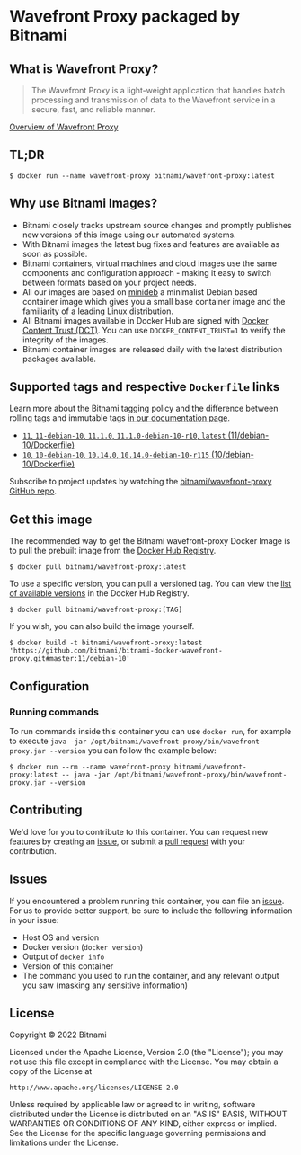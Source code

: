 # Wavefront Proxy packaged by Bitnami

## What is Wavefront Proxy?

> The Wavefront Proxy is a light-weight application that handles batch processing and transmission of data to the Wavefront service in a secure, fast, and reliable manner.

[Overview of Wavefront Proxy](https://github.com/wavefrontHQ/wavefront-proxy)



## TL;DR

```console
$ docker run --name wavefront-proxy bitnami/wavefront-proxy:latest
```

## Why use Bitnami Images?

* Bitnami closely tracks upstream source changes and promptly publishes new versions of this image using our automated systems.
* With Bitnami images the latest bug fixes and features are available as soon as possible.
* Bitnami containers, virtual machines and cloud images use the same components and configuration approach - making it easy to switch between formats based on your project needs.
* All our images are based on [minideb](https://github.com/bitnami/minideb) a minimalist Debian based container image which gives you a small base container image and the familiarity of a leading Linux distribution.
* All Bitnami images available in Docker Hub are signed with [Docker Content Trust (DCT)](https://docs.docker.com/engine/security/trust/content_trust/). You can use `DOCKER_CONTENT_TRUST=1` to verify the integrity of the images.
* Bitnami container images are released daily with the latest distribution packages available.

## Supported tags and respective `Dockerfile` links

Learn more about the Bitnami tagging policy and the difference between rolling tags and immutable tags [in our documentation page](https://docs.bitnami.com/tutorials/understand-rolling-tags-containers/).


* [`11`, `11-debian-10`, `11.1.0`, `11.1.0-debian-10-r10`, `latest` (11/debian-10/Dockerfile)](https://github.com/bitnami/bitnami-docker-wavefront-proxy/blob/11.1.0-debian-10-r10/11/debian-10/Dockerfile)
* [`10`, `10-debian-10`, `10.14.0`, `10.14.0-debian-10-r115` (10/debian-10/Dockerfile)](https://github.com/bitnami/bitnami-docker-wavefront-proxy/blob/10.14.0-debian-10-r115/10/debian-10/Dockerfile)

Subscribe to project updates by watching the [bitnami/wavefront-proxy GitHub repo](https://github.com/bitnami/bitnami-docker-wavefront-proxy).

## Get this image

The recommended way to get the Bitnami wavefront-proxy Docker Image is to pull the prebuilt image from the [Docker Hub Registry](https://hub.docker.com/r/bitnami/wavefront-proxy).

```console
$ docker pull bitnami/wavefront-proxy:latest
```

To use a specific version, you can pull a versioned tag. You can view the [list of available versions](https://hub.docker.com/r/bitnami/wavefront-proxy/tags/) in the Docker Hub Registry.

```console
$ docker pull bitnami/wavefront-proxy:[TAG]
```

If you wish, you can also build the image yourself.

```console
$ docker build -t bitnami/wavefront-proxy:latest 'https://github.com/bitnami/bitnami-docker-wavefront-proxy.git#master:11/debian-10'
```

## Configuration

### Running commands

To run commands inside this container you can use `docker run`, for example to execute `java -jar /opt/bitnami/wavefront-proxy/bin/wavefront-proxy.jar --version` you can follow the example below:

```console
$ docker run --rm --name wavefront-proxy bitnami/wavefront-proxy:latest -- java -jar /opt/bitnami/wavefront-proxy/bin/wavefront-proxy.jar --version
```

## Contributing

We'd love for you to contribute to this container. You can request new features by creating an [issue](https://github.com/bitnami/bitnami-docker-wavefront-proxy/issues), or submit a [pull request](https://github.com/bitnami/bitnami-docker-wavefront-proxy/pulls) with your contribution.

## Issues

If you encountered a problem running this container, you can file an [issue](https://github.com/bitnami/bitnami-docker-wavefront-proxy/issues/new). For us to provide better support, be sure to include the following information in your issue:

- Host OS and version
- Docker version (`docker version`)
- Output of `docker info`
- Version of this container
- The command you used to run the container, and any relevant output you saw (masking any sensitive information)

## License

Copyright &copy; 2022 Bitnami

Licensed under the Apache License, Version 2.0 (the "License");
you may not use this file except in compliance with the License.
You may obtain a copy of the License at

    http://www.apache.org/licenses/LICENSE-2.0

Unless required by applicable law or agreed to in writing, software
distributed under the License is distributed on an "AS IS" BASIS,
WITHOUT WARRANTIES OR CONDITIONS OF ANY KIND, either express or implied.
See the License for the specific language governing permissions and
limitations under the License.
